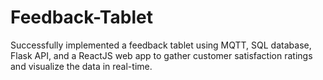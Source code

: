 # Feedback-Tablet
Successfully implemented a feedback tablet using MQTT, SQL database, Flask API, and a ReactJS web app to gather customer satisfaction ratings and visualize the data in real-time.

